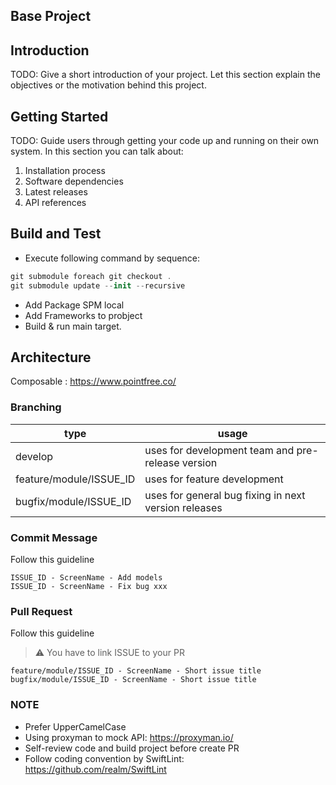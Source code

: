 ## Base Project

## Introduction 
TODO: Give a short introduction of your project. Let this section explain the objectives or the motivation behind this project. 

## Getting Started
TODO: Guide users through getting your code up and running on their own system. In this section you can talk about:
1.	Installation process
2.	Software dependencies
3.	Latest releases
4.	API references

## Build and Test
- Execute following command by sequence:
```swift
git submodule foreach git checkout .
git submodule update --init --recursive
```
- Add Package SPM local
- Add Frameworks to probject
- Build & run main target.

## Architecture
Composable : https://www.pointfree.co/

### Branching
|type|usage|
|--|--|
|develop|uses for development team and pre-release version|
|feature/module/ISSUE_ID|uses for feature development|
|bugfix/module/ISSUE_ID|uses for general bug fixing in next version releases|

### Commit Message
Follow this guideline

```
ISSUE_ID - ScreenName - Add models
ISSUE_ID - ScreenName - Fix bug xxx
```

### Pull Request
Follow this guideline
> :warning: You have to link ISSUE to your PR
```
feature/module/ISSUE_ID - ScreenName - Short issue title
bugfix/module/ISSUE_ID - ScreenName - Short issue title
```

### NOTE
- Prefer UpperCamelCase
- Using proxyman to mock API: https://proxyman.io/
- Self-review code and build project before create PR
- Follow coding convention by SwiftLint: https://github.com/realm/SwiftLint 
